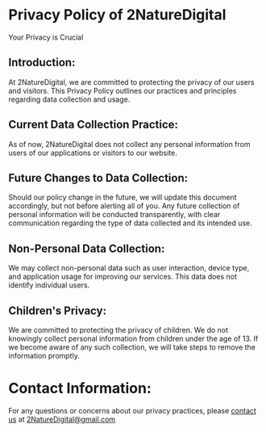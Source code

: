 # Privacy Policy of 2NatureDigital
Your Privacy is Crucial

## Introduction:

At 2NatureDigital, we are committed to protecting the privacy of our users and visitors.
This Privacy Policy outlines our practices and principles regarding data collection and usage.

## Current Data Collection Practice:

As of now, 2NatureDigital does not collect any personal information from users of our applications or visitors to our website.

## Future Changes to Data Collection:

Should our policy change in the future, we will update this document accordingly, but not before alerting all of you. 
Any future collection of personal information will be conducted transparently, with clear communication regarding the type of data collected and its intended use.

## Non-Personal Data Collection:
We may collect non-personal data such as user interaction, device type, and application usage for improving our services.
This data does not identify individual users.

## Children's Privacy:
We are committed to protecting the privacy of children. We do not knowingly collect personal information from children under the age of 13.
If we become aware of any such collection, we will take steps to remove the information promptly.

# Contact Information:
For any questions or concerns about our privacy practices, please [contact us](mailto:2NatureDigital@gmail.com) at 2NatureDigital@gmail.com
